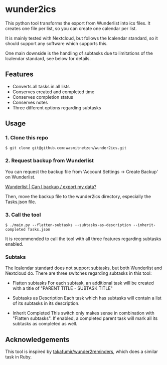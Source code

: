 # wunder2ics

This python tool transforms the export from Wunderlist into ics files. It creates one file per list, so you can create one calendar per list.

It is mainly tested with Nextcloud, but follows the Icalendar standard, so it should support any software which supports this.

One main downside is the handling of subtasks due to limitations of the Icalendar standard, see below for details.

## Features
* Converts all tasks in all lists
* Conserves created and completed time
* Conserves completion status
* Conserves notes
* Three different options regarding subtasks

## Usage
### 1. Clone this repo
```
$ git clone git@github.com:wasmitnetzen/wunder2ics.git
```

### 2. Request backup from Wunderlist

You can request the backup file from 'Account Settings -> Create Backup' on Wunderlist.

[Wunderlist | Can I backup / export my data?](https://support.wunderlist.com/customer/en/portal/articles/2364564-can-i-backup-export-my-data-)

Then, move the backup file to the wunder2ics directory, especially the Tasks.json file.

### 3. Call the tool
```
$ ./main.py --flatten-subtasks --subtasks-as-description --inherit-completed Tasks.json
```

It is recommended to call the tool with all three features regarding subtasks enabled.

### Subtaks
The Icalendar standard does not support subtasks, but both Wunderlist and Nextcloud do. There are three switches regarding subtasks in this tool:

* Flatten subtasks
For each subtask, an additional task will be created with a title of "PARENT TITLE - SUBTASK TITLE"

* Subtasks as Description
Each task which has subtasks will contain a list of its subtasks in its description.

* Inherit Completed
This switch only makes sense in combination with "Flatten subtasks". If enabled, a completed parent task will mark all its subtasks as completed as well.

## Acknowledgements

This tool is inspired by [takafumir/wunder2reminders](https://github.com/takafumir/wunder2reminders), which does a similar task in Ruby.